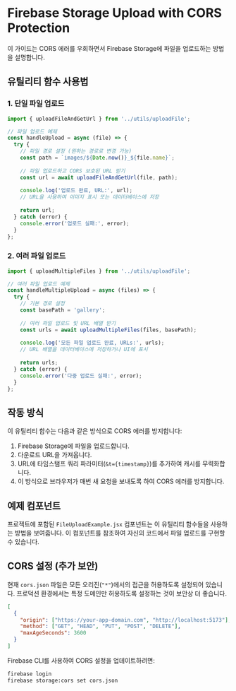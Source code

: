 # Firebase Storage Upload with CORS Protection

이 가이드는 CORS 에러를 우회하면서 Firebase Storage에 파일을 업로드하는 방법을 설명합니다.

## 유틸리티 함수 사용법

### 1. 단일 파일 업로드

```javascript
import { uploadFileAndGetUrl } from '../utils/uploadFile';

// 파일 업로드 예제
const handleUpload = async (file) => {
  try {
    // 파일 경로 설정 (원하는 경로로 변경 가능)
    const path = `images/${Date.now()}_${file.name}`;
    
    // 파일 업로드하고 CORS 보호된 URL 받기
    const url = await uploadFileAndGetUrl(file, path);
    
    console.log('업로드 완료, URL:', url);
    // URL을 사용하여 이미지 표시 또는 데이터베이스에 저장
    
    return url;
  } catch (error) {
    console.error('업로드 실패:', error);
  }
};
```

### 2. 여러 파일 업로드

```javascript
import { uploadMultipleFiles } from '../utils/uploadFile';

// 여러 파일 업로드 예제
const handleMultipleUpload = async (files) => {
  try {
    // 기본 경로 설정
    const basePath = 'gallery';
    
    // 여러 파일 업로드 및 URL 배열 받기
    const urls = await uploadMultipleFiles(files, basePath);
    
    console.log('모든 파일 업로드 완료, URLs:', urls);
    // URL 배열을 데이터베이스에 저장하거나 UI에 표시
    
    return urls;
  } catch (error) {
    console.error('다중 업로드 실패:', error);
  }
};
```

## 작동 방식

이 유틸리티 함수는 다음과 같은 방식으로 CORS 에러를 방지합니다:

1. Firebase Storage에 파일을 업로드합니다.
2. 다운로드 URL을 가져옵니다.
3. URL에 타임스탬프 쿼리 파라미터(`&t={timestamp}`)를 추가하여 캐시를 무력화합니다.
4. 이 방식으로 브라우저가 매번 새 요청을 보내도록 하여 CORS 에러를 방지합니다.

## 예제 컴포넌트

프로젝트에 포함된 `FileUploadExample.jsx` 컴포넌트는 이 유틸리티 함수들을 사용하는 방법을 보여줍니다. 이 컴포넌트를 참조하여 자신의 코드에서 파일 업로드를 구현할 수 있습니다.

## CORS 설정 (추가 보안)

현재 `cors.json` 파일은 모든 오리진(`"*"`)에서의 접근을 허용하도록 설정되어 있습니다. 프로덕션 환경에서는 특정 도메인만 허용하도록 설정하는 것이 보안상 더 좋습니다.

```json
[
  {
    "origin": ["https://your-app-domain.com", "http://localhost:5173"],
    "method": ["GET", "HEAD", "PUT", "POST", "DELETE"],
    "maxAgeSeconds": 3600
  }
]
```

Firebase CLI를 사용하여 CORS 설정을 업데이트하려면:

```bash
firebase login
firebase storage:cors set cors.json
```